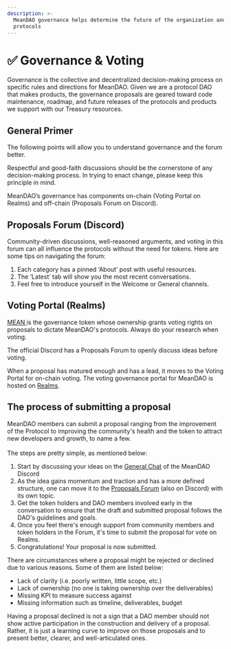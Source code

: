 ```yaml
---
description: >-
  MeanDAO governance helps determine the future of the organization and its
  protocols
---
```


# ✅ Governance & Voting

Governance is the collective and decentralized decision-making process on specific rules and directions for MeanDAO. Given we are a protocol DAO that makes products, the governance proposals are geared toward code maintenance, roadmap, and future releases of the protocols and products we support with our Treasury resources.

## General Primer

The following points will allow you to understand governance and the forum better.

Respectful and good-faith discussions should be the cornerstone of any decision-making process. In trying to enact change, please keep this principle in mind.

MeanDAO’s governance has components on-chain (Voting Portal on Realms) and off-chain (Proposals Forum on Discord).&#x20;

## Proposals Forum (Discord)

Community-driven discussions, well-reasoned arguments, and voting in this forum can all influence the protocols without the need for tokens. Here are some tips on navigating the forum:

1. Each category has a pinned ‘About’ post with useful resources.
2. The ‘Latest’ tab will show you the most recent conversations.
3. Feel free to introduce yourself in the Welcome or General channels.

## Voting Portal (Realms)

[MEAN ](broken-reference)is the governance token whose ownership grants voting rights on proposals to dictate MeanDAO's protocols. Always do your research when voting.&#x20;

The official Discord has a Proposals Forum to openly discuss ideas before voting.

When a proposal has matured enough and has a lead, it moves to the Voting Portal for on-chain voting. The voting governance portal for MeanDAO is hosted on [Realms](https://app.realms.today/dao/MEAN).

## **The process of submitting a proposal**

MeanDAO members can submit a proposal ranging from the improvement of the Protocol to improving the community's health and the token to attract new developers and growth, to name a few. \
\
The steps are pretty simple, as mentioned below:

1. Start by discussing your ideas on the [General Chat](https://discord.gg/Zetqw69V) of the MeanDAO Discord&#x20;
2. As the idea gains momentum and traction and has a more defined structure, one can move it to the [Proposals Forum](https://discord.gg/dhfkqmhD) (also on Discord) with its own topic.
3. Get the token holders and DAO members involved early in the conversation to ensure that the draft and submitted proposal follows the DAO's guidelines and goals.
4. Once you feel there's enough support from community members and token holders in the Forum, it's time to submit the proposal for vote on Realms.
5. Congratulations! Your proposal is now submitted.&#x20;

There are circumstances where a proposal might be rejected or declined due to various reasons. Some of them are listed below:

* Lack of clarity (i.e. poorly written, little scope, etc.)
* Lack of ownership (no one is taking ownership over the deliverables)
* Missing KPI to measure success against
* Missing information such as timeline, deliverables, budget

Having a proposal declined is not a sign that a DAO member should not show active participation in the construction and delivery of a proposal. Rather, it is just a learning curve to improve on those proposals and to present better, clearer, and well-articulated ones.&#x20;
